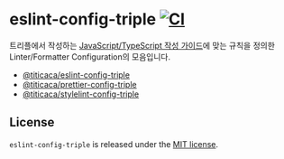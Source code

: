 # eslint-config-triple [![CI][ci-image]][ci-url]

[ci-image]: https://github.com/titicacadev/eslint-config-triple/actions/workflows/ci.yaml/badge.svg?branch=main
[ci-url]: https://github.com/titicacadev/eslint-config-triple/actions/workflows/ci.yaml

트리플에서 작성하는 [JavaScript/TypeScript 작성 가이드](STYLE_GUIDE.md)에 맞는
규칙을 정의한 Linter/Formatter Configuration의 모음입니다.

- [@titicaca/eslint-config-triple](packages/eslint-config-triple)
- [@titicaca/prettier-config-triple](packages/prettier-config-triple)
- [@titicaca/stylelint-config-triple](packages/stylelint-config-triple)

## License

`eslint-config-triple` is released under the [MIT license](LICENSE).
